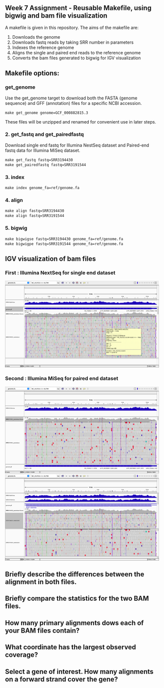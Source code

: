 ## Week 7 Assignment - Reusable Makefile, using bigwig and bam file visualization

A makefile is given in this repository. The aims of the makefile are:
1. Downloads the genome 
2. Downloads fastq reads by taking SRR number in parameters
3. Indexes the reference genome
4. Aligns the single and paired end reads to the reference genome
5. Converts the bam files generated to bigwig for IGV visualization

## Makefile options: 

### get_genome 
Use the get_genome target to download both the FASTA (genome sequence) and GFF (annotation) files for a specific NCBI accession.
```
make get_genome genome=GCF_000882815.3
```
These files will be unzipped and renamed for convenient use in later steps.

### 2. get_fastq and get_pairedfastq
Download single end fastq for Illumina NestSeq dataset and Paired-end fastq data for Illumina MiSeq dataset.
```
make get_fastq fastq=SRR3194430
make get_pairedfastq fastq=SRR3191544
```
### 3. index
```
make index genome_fa=ref/genome.fa
```
### 4. align
```
make align fastq=SRR3194430
make align fastq=SRR3191544
```
### 5. bigwig
```
make bigwigse fastq=SRR3194430 genome_fa=ref/genome.fa
make bigwigpe fastq=SRR3191544 genome_fa=ref/genome.fa
```
## IGV visualization of bam files 

### First : Illumina NextSeq for single end dataset 
<img src="Images/img1.png" alt="image" width="800">

### Second : Illumina MiSeq for paired end dataset
<img src="Images/img3.png" alt="image" width="800">
<img src="Images/img2.png" alt="image" width="800">

## Briefly describe the differences between the alignment in both files.

## Briefly compare the statistics for the two BAM files.

## How many primary alignments dows each of your BAM files contain?

## What coordinate has the largest observed coverage?

## Select a gene of interest. How many alignments on a forward strand cover the gene?
